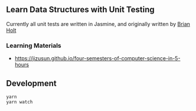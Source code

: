 ## Learn Data Structures with Unit Testing

Currently all unit tests are written in Jasmine, and originally written by [Brian Holt](https://www.lynda.com/Brian-Holt/10466045-1.html)

### Learning Materials

* https://jizusun.github.io/four-semesters-of-computer-science-in-5-hours

## Development

```
yarn
yarn watch
```